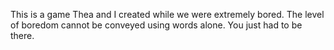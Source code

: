 This is a game Thea and I created while we were extremely bored. 
The level of boredom cannot be conveyed using words alone. You just had to be there.

